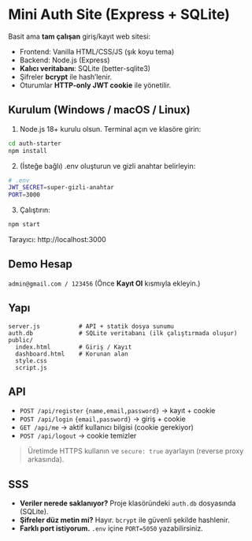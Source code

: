 # Mini Auth Site (Express + SQLite)

Basit ama **tam çalışan** giriş/kayıt web sitesi:
- Frontend: Vanilla HTML/CSS/JS (şık koyu tema)
- Backend: Node.js (Express)
- **Kalıcı veritabanı**: SQLite (better-sqlite3)
- Şifreler **bcrypt** ile hash’lenir.
- Oturumlar **HTTP‑only JWT cookie** ile yönetilir.

## Kurulum (Windows / macOS / Linux)

1) Node.js 18+ kurulu olsun. Terminal açın ve klasöre girin:
```bash
cd auth-starter
npm install
```

2) (İsteğe bağlı) .env oluşturun ve gizli anahtar belirleyin:
```bash
# .env
JWT_SECRET=super-gizli-anahtar
PORT=3000
```

3) Çalıştırın:
```bash
npm start
```
Tarayıcı: http://localhost:3000

## Demo Hesap
`admin@gmail.com / 123456` (Önce **Kayıt Ol** kısmıyla ekleyin.)

## Yapı
```
server.js           # API + statik dosya sunumu
auth.db             # SQLite veritabanı (ilk çalıştırmada oluşur)
public/
  index.html        # Giriş / Kayıt
  dashboard.html    # Korunan alan
  style.css
  script.js
```

## API
- `POST /api/register` `{name,email,password}` → kayıt + cookie
- `POST /api/login` `{email,password}` → giriş + cookie
- `GET /api/me` → aktif kullanıcı bilgisi (cookie gerekiyor)
- `POST /api/logout` → cookie temizler

> Üretimde HTTPS kullanın ve `secure: true` ayarlayın (reverse proxy arkasında).

## SSS
- **Veriler nerede saklanıyor?** Proje klasöründeki `auth.db` dosyasında (SQLite).
- **Şifreler düz metin mi?** Hayır. `bcrypt` ile güvenli şekilde hashlenir.
- **Farklı port istiyorum.** `.env` içine `PORT=5050` yazabilirsiniz.
